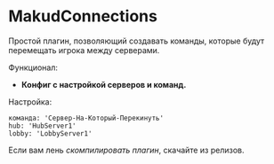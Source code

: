 # MakudConnections
Простой плагин, позволяющий создавать команды, которые будут перемещать игрока между серверами.

Функционал:
- **Конфиг с настройкой серверов и команд.**

Настройка:

```
команда: 'Сервер-На-Который-Перекинуть'
hub: 'HubServer1'
lobby: 'LobbyServer1'
```

Если вам лень _скомпилировать плагин_, скачайте из релизов.
